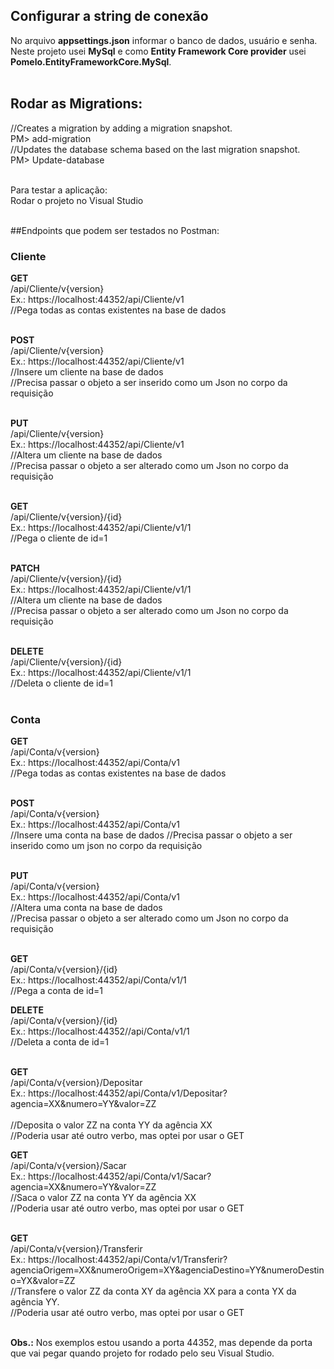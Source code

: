 ## Configurar a string de conexão
No arquivo **appsettings.json** informar o banco de dados, usuário e senha.<br />
Neste projeto usei **MySql** e como **Entity Framework Core provider** usei **Pomelo.EntityFrameworkCore.MySql**.<br /><br />

## Rodar as Migrations:
//Creates a migration by adding a migration snapshot.<br />
PM> add-migration <migration name><br />
//Updates the database schema based on the last migration snapshot.<br />
PM> Update-database<br /><br />

Para testar a aplicação:<br />
Rodar o projeto no Visual Studio<br /><br />

##Endpoints que podem ser testados no Postman:

### Cliente
  **GET**<br />
  /api/Cliente/v{version}<br />
  Ex.: https://localhost:44352/api/Cliente/v1<br />
  //Pega todas as contas existentes na base de dados<br /><br />
  
  **POST**<br />
  /api/Cliente/v{version}<br />
  Ex.: https://localhost:44352/api/Cliente/v1<br />
  //Insere um cliente na base de dados<br />
  //Precisa passar o objeto a ser inserido como um Json no corpo da requisição<br /><br />
  
  **PUT**<br />
  /api/Cliente/v{version}<br />
  Ex.: https://localhost:44352/api/Cliente/v1<br />
  //Altera um cliente na base de dados<br />
  //Precisa passar o objeto a ser alterado como um Json no corpo da requisição<br /><br />
  
  **GET**<br />
  /api/Cliente/v{version}/{id}<br />
  Ex.: https://localhost:44352/api/Cliente/v1/1<br />
  //Pega o cliente de id=1<br /><br />
  
  **PATCH**<br />
  /api/Cliente/v{version}/{id}<br />
  Ex.: https://localhost:44352/api/Cliente/v1/1<br />
  //Altera um cliente na base de dados<br />
  //Precisa passar o objeto a ser alterado como um Json no corpo da requisição<br /><br />
  
  **DELETE**<br />
  /api/Cliente/v{version}/{id}<br />
  Ex.: https://localhost:44352/api/Cliente/v1/1<br />
  //Deleta o cliente de id=1<br /><br />


### Conta
  
  **GET**<br />
  /api/Conta/v{version}<br />
  Ex.: https://localhost:44352/api/Conta/v1<br />
  //Pega todas as contas existentes na base de dados<br /><br />
  
  **POST**<br />
  /api/Conta/v{version}<br />
  Ex.: https://localhost:44352/api/Conta/v1<br />
  //Insere uma conta na base de dados
  //Precisa passar o objeto a ser inserido como um json no corpo da requisição<br /><br />
  
  **PUT**<br />
  /api/Conta/v{version}<br />
  Ex.: https://localhost:44352/api/Conta/v1<br />
  //Altera uma conta na base de dados<br />
  //Precisa passar o objeto a ser alterado como um Json no corpo da requisição<br /><br />
  
  **GET**<br />
  /api/Conta/v{version}/{id}<br />
  Ex.: https://localhost:44352/api/Conta/v1/1<br />
  //Pega a conta de id=1<br />
  
  **DELETE**<br />
  /api/Conta/v{version}/{id}<br />
  Ex.: https://localhost:44352//api/Conta/v1/1<br />
  //Deleta a conta de id=1<br /><br />
  
  **GET**<br />
  /api/Conta/v{version}/Depositar<br />
  Ex.: https://localhost:44352/api/Conta/v1/Depositar?agencia=XX&numero=YY&valor=ZZ<br /><br />
  //Deposita o valor ZZ na conta YY da agência XX<br />
  //Poderia usar até outro verbo, mas optei por usar o GET<br />
  
  **GET**<br />
  /api/Conta/v{version}/Sacar<br />
  Ex.: https://localhost:44352/api/Conta/v1/Sacar?agencia=XX&numero=YY&valor=ZZ<br />
  //Saca o valor ZZ na conta YY da agência XX<br />
  //Poderia usar até outro verbo, mas optei por usar o GET<br /><br />
  
  **GET**<br />
  /api/Conta/v{version}/Transferir<br />
  Ex.: https://localhost:44352/api/Conta/v1/Transferir?agenciaOrigem=XX&numeroOrigem=XY&agenciaDestino=YY&numeroDestino=YX&valor=ZZ<br />
  //Transfere o valor ZZ da conta XY da agência XX para a conta YX da agência YY.<br />
  //Poderia usar até outro verbo, mas optei por usar o GET<br /><br />
  
  **Obs.:** Nos exemplos estou usando a porta 44352, mas depende da porta que vai pegar quando projeto for rodado pelo seu Visual Studio.
